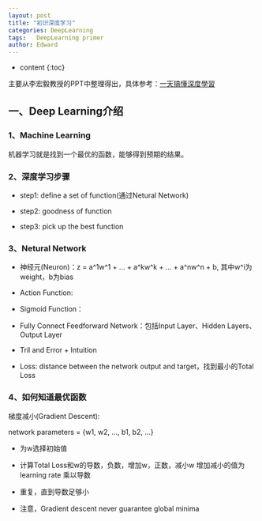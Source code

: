 ```yaml
---
layout: post
title: "初识深度学习"
categories: DeepLearning
tags:   DeepLearning primer
author: Edward
---
```


* content
{:toc}

主要从李宏毅教授的PPT中整理得出，具体参考：[一天搞懂深度學習](https://link.zhihu.com/?target=http%3A//www.slideshare.net/tw_dsconf/ss-62245351%3Fqid%3D108adce3-2c3d-4758-a830-95d0a57e46bc%26v%3D%26b%3D%26from_search%3D3)





## 一、Deep Learning介绍

### 1、Machine Learning

机器学习就是找到一个最优的函数，能够得到预期的结果。

### 2、深度学习步骤

- step1: define a set of function(通过Netural Network)

- step2: goodness of function

- step3: pick up the best function

### 3、Netural Network

- 神经元(Neuron)：z = a^1w^1 + ... + a^kw^k + ... + a^nw^n + b,
其中w^i为weight，b为bias

- Action Function:

- Sigmoid Function：

- Fully Connect Feedforward Network：包括Input Layer、Hidden Layers、Output Layer

- Tril and Error + Intuition

- Loss: distance between the network output and target，找到最小的Total Loss

### 4、如何知道最优函数

梯度减小(Gradient Descent):

network parameters = {w1, w2, ..., b1, b2, ...}

- 为w选择初始值

- 计算Total Loss和w的导数，负数，增加w，正数，减小w
增加减小的值为learning rate 乘以导数

- 重复，直到导数足够小

- 注意，Gradient descent never guarantee global minima










